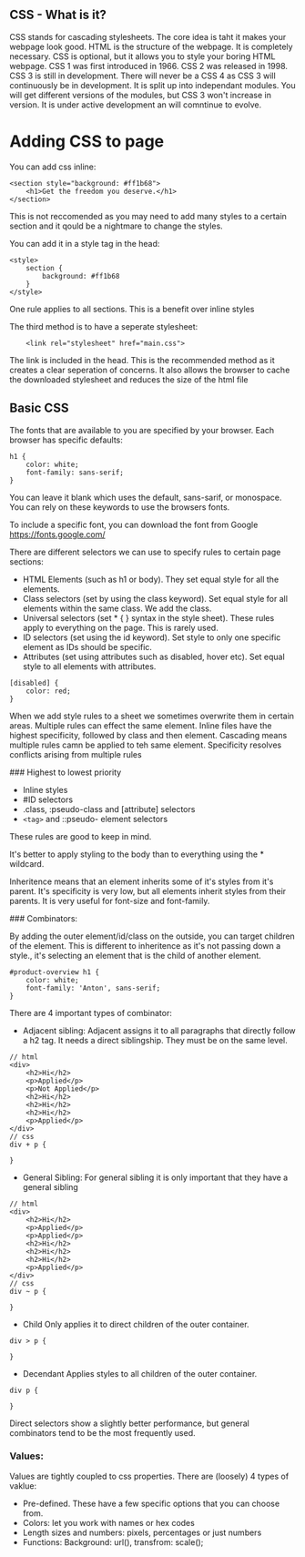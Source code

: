 ## CSS - What is it?

CSS stands for cascading stylesheets. The core idea is taht it makes your webpage look good. HTML is the structure of the webpage. It is completely necessary. CSS is optional, but it allows you to style your boring HTML webpage. 
CSS 1 was first introduced in 1966. CSS 2 was released in 1998. CSS 3 is still in development. There will never be a CSS 4 as CSS 3 will continuously be in development. It is split up into independant modules. You will get different versions of the modules, but CSS 3 won't increase in version. It is under active development an will comntinue to evolve.

# Adding CSS to page

You can add css inline: 
```
<section style="background: #ff1b68">
    <h1>Get the freedom you deserve.</h1>
</section>
```

This is not reccomended as you may need to add many styles to a certain section and it qould be a nightmare to change the styles.

You can add it in a style tag in the head: 
```
<style>
    section {
        background: #ff1b68
    } 
</style>
```

One rule applies to all sections. This is a benefit over inline styles

The third method is to have a seperate stylesheet:
```
    <link rel="stylesheet" href="main.css">
```

The link is included in the head. This is the recommended method as it creates a clear seperation of concerns. It also allows the browser to cache the downloaded stylesheet and reduces the size of the html file

## Basic CSS

The fonts that are available to you are specified by your browser. Each browser has specific defaults:
```
h1 {
    color: white;
    font-family: sans-serif;
}
```
You can leave it blank which uses the default, sans-sarif, or monospace. You can rely on these keywords to use the browsers fonts.

To include a specific font, you can download the font from Google https://fonts.google.com/

There are different selectors we can use to specify rules to certain page sections: 
- HTML Elements (such as h1 or body). They set equal style for all the elements.
- Class selectors (set by using the class keyword). Set equal style for all elements within the same class. We add the class.
- Universal selectors (set * { } syntax in the style sheet). These rules apply to everything on the page. This is rarely used.
- ID selectors (set using the id keyword). Set style to only one specific element as IDs should be specific.
- Attributes (set using attributes such as disabled, hover etc). Set equal style to all elements with attributes. 
```
[disabled] {
    color: red;
}
```

When we add style rules to a sheet we sometimes overwrite them in certain areas. Multiple rules can effect the same element. 
Inline files have the highest specificity, followed by class and then element. Cascading means multiple rules camn be applied to teh same element. Specificity resolves conflicts arising from multiple rules

### Highest to lowest priority
- Inline styles
- #ID selectors
- .class, :pseudo-class and [attribute] selectors
- `<tag>` and ::pseudo- element selectors

These rules are good to keep in mind. 

It's better to apply styling to the body than to everything using the * wildcard.

Inheritence means that an element inherits some of it's styles from it's parent. It's specificity is very low, but all elements inherit styles from their parents. It is very useful for font-size and font-family.

### Combinators:

By adding the outer element/id/class on the outside, you can target children of the element. This is different to inheritence as it's not passing down a style., it's selecting an element that is the child of another element.

```
#product-overview h1 {
    color: white;
    font-family: 'Anton', sans-serif;
}
```

There are 4 important types of combinator:
- Adjacent sibling: 
Adjacent assigns it to all paragraphs that directly follow a h2 tag. It needs a direct siblingship. They must be on the same level.
```
// html
<div>
    <h2>Hi</h2>
    <p>Applied</p>
    <p>Not Applied</p>
    <h2>Hi</h2>
    <h2>Hi</h2>
    <h2>Hi</h2>
    <p>Applied</p>
</div>
// css
div + p {

}
```
- General Sibling:
For general sibling it is only important that they have a general sibling
```
// html
<div>
    <h2>Hi</h2>
    <p>Applied</p>
    <p>Applied</p>
    <h2>Hi</h2>
    <h2>Hi</h2>
    <h2>Hi</h2>
    <p>Applied</p>
</div>
// css
div ~ p {
    
}
```
- Child
Only applies it to direct children of the outer container. 
```
div > p {
    
}
```
- Decendant
Applies styles to all children of the outer container.
```
div p {

}
```
Direct selectors show a slightly better performance, but general combinators tend to be the most frequently used.

### Values:
Values are tightly coupled to css properties. There are (loosely) 4 types of vaklue:
- Pre-defined. These have a few specific options that you can choose from.
- Colors: let you work with names or hex codes
- Length sizes and numbers: pixels, percentages or just numbers
- Functions: Background: url(), transfrom: scale();
